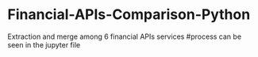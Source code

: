# Financial-APIs-Comparison-Python

Extraction and merge among 6 financial APIs services 
 #process can be seen in the jupyter file
